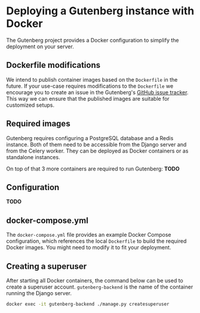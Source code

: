 # Deploying a Gutenberg instance with Docker
The Gutenberg project provides a Docker configuration to simplify the deployment on your server.

## Dockerfile modifications
We intend to publish container images based on the `Dockerfile` in the future. If your use-case requires modifications
to the `Dockerfile` we encourage you to create an issue in the Gutenberg's
[GitHub issue tracker](https://github.com/KSIUJ/gutenberg/issues/). This way we can ensure that the published images
are suitable for customized setups.

## Required images
Gutenberg requires configuring a PostgreSQL database and a Redis instance. Both of them need to be accessible from the
Django server and from the Celery worker. They can be deployed as Docker containers or as standalone instances.

On top of that 3 more containers are required to run Gutenberg:
**TODO**

## Configuration
**TODO**

## docker-compose.yml
The `docker-compose.yml` file provides an example Docker Compose configuration, which references the local `Dockerfile`
to build the required Docker images. You might need to modify it to fit your deployment.

## Creating a superuser
After starting all Docker containers, the command below can be used to create a superuser account.
`gutenberg-backend` is the name of the container running the Django server.
```bash
docker exec -it gutenberg-backend ./manage.py createsuperuser
```
